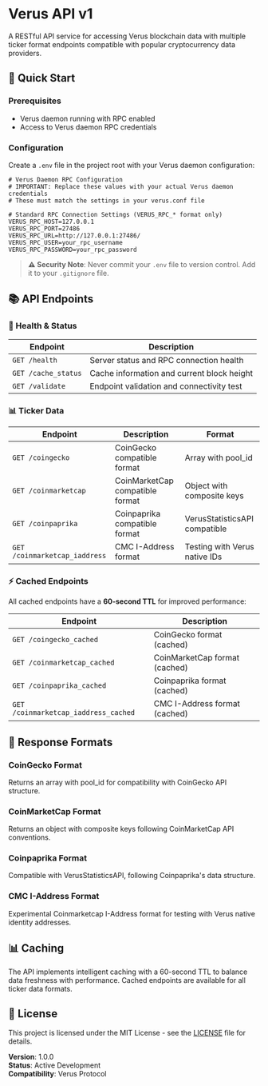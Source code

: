 # Verus API v1

A RESTful API service for accessing Verus blockchain data with multiple ticker format endpoints compatible with popular cryptocurrency data providers.

## 🚀 Quick Start

### Prerequisites

- Verus daemon running with RPC enabled
- Access to Verus daemon RPC credentials

### Configuration

Create a `.env` file in the project root with your Verus daemon configuration:

```env
# Verus Daemon RPC Configuration
# IMPORTANT: Replace these values with your actual Verus daemon credentials
# These must match the settings in your verus.conf file

# Standard RPC Connection Settings (VERUS_RPC_* format only)
VERUS_RPC_HOST=127.0.0.1
VERUS_RPC_PORT=27486
VERUS_RPC_URL=http://127.0.0.1:27486/
VERUS_RPC_USER=your_rpc_username
VERUS_RPC_PASSWORD=your_rpc_password
```

> **⚠️ Security Note**: Never commit your `.env` file to version control. Add it to your `.gitignore` file.

## 📚 API Endpoints

### 🏥 Health & Status

| Endpoint | Description |
|----------|-------------|
| `GET /health` | Server status and RPC connection health |
| `GET /cache_status` | Cache information and current block height |
| `GET /validate` | Endpoint validation and connectivity test |

### 📊 Ticker Data

| Endpoint | Description | Format |
|----------|-------------|---------|
| `GET /coingecko` | CoinGecko compatible format | Array with pool_id |
| `GET /coinmarketcap` | CoinMarketCap compatible format | Object with composite keys |
| `GET /coinpaprika` | Coinpaprika compatible format | VerusStatisticsAPI compatible |
| `GET /coinmarketcap_iaddress` | CMC I-Address format | Testing with Verus native IDs |

### ⚡ Cached Endpoints

All cached endpoints have a **60-second TTL** for improved performance:

| Endpoint | Description |
|----------|-------------|
| `GET /coingecko_cached` | CoinGecko format (cached) |
| `GET /coinmarketcap_cached` | CoinMarketCap format (cached) |
| `GET /coinpaprika_cached` | Coinpaprika format (cached) |
| `GET /coinmarketcap_iaddress_cached` | CMC I-Address format (cached) |

## 📝 Response Formats

### CoinGecko Format
Returns an array with pool_id for compatibility with CoinGecko API structure.

### CoinMarketCap Format
Returns an object with composite keys following CoinMarketCap API conventions.

### Coinpaprika Format
Compatible with VerusStatisticsAPI, following Coinpaprika's data structure.

### CMC I-Address Format
Experimental Coinmarketcap I-Address format for testing with Verus native identity addresses.

## 📊 Caching

The API implements intelligent caching with a 60-second TTL to balance data freshness with performance. Cached endpoints are available for all ticker data formats.

## 📄 License

This project is licensed under the MIT License - see the [LICENSE](LICENSE) file for details.

**Version**: 1.0.0  
**Status**: Active Development  
**Compatibility**: Verus Protocol
